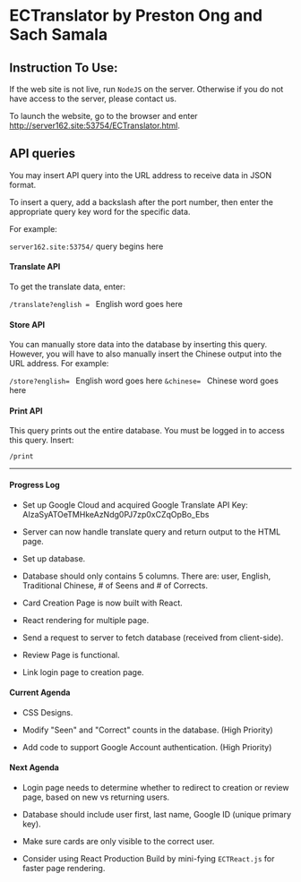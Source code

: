 # ECTranslator by Preston Ong and Sach Samala

## Instruction To Use:

If the web site is not live, run `NodeJS` on the server. Otherwise if you do not have access to the server, please contact us.

To launch the website, go to the browser and enter http://server162.site:53754/ECTranslator.html.

## API queries

You may insert API query into the URL address to receive data in JSON format.

To insert a query, add a backslash after the port number, then enter the appropriate query key word for the specific data.

For example:

`server162.site:53754/` query begins here

#### Translate API

To get the translate data, enter:

`/translate?english = ` English word goes here

#### Store API

You can manually store data into the database by inserting this query. However, you will have to also manually insert the Chinese output into the URL address. For example:

`/store?english= ` English word goes here `&chinese= ` Chinese word goes here

#### Print API

This query prints out the entire database. You must be logged in to access this query. Insert:

`/print`

------------------

#### Progress Log

- Set up Google Cloud and acquired Google Translate API Key: AIzaSyATOeTMHkeAzNdg0PJ7zp0xCZqOpBo_Ebs

- Server can now handle translate query and return output to the HTML page.

- Set up database.

- Database should only contains 5 columns. There are: user, English, Traditional Chinese, # of Seens and # of Corrects.

- Card Creation Page is now built with React.

- React rendering for multiple page.

- Send a request to server to fetch database (received from client-side).

- Review Page is functional.

- Link login page to creation page.

#### Current Agenda

- CSS Designs.

- Modify "Seen" and "Correct" counts in the database. (High Priority)

- Add code to support Google Account authentication. (High Priority)

#### Next Agenda

- Login page needs to determine whether to redirect to creation or review page, based on new vs returning users.

- Database should include user first, last name, Google ID (unique primary key).

- Make sure cards are only visible to the correct user.

- Consider using React Production Build by mini-fying `ECTReact.js` for faster page rendering.

